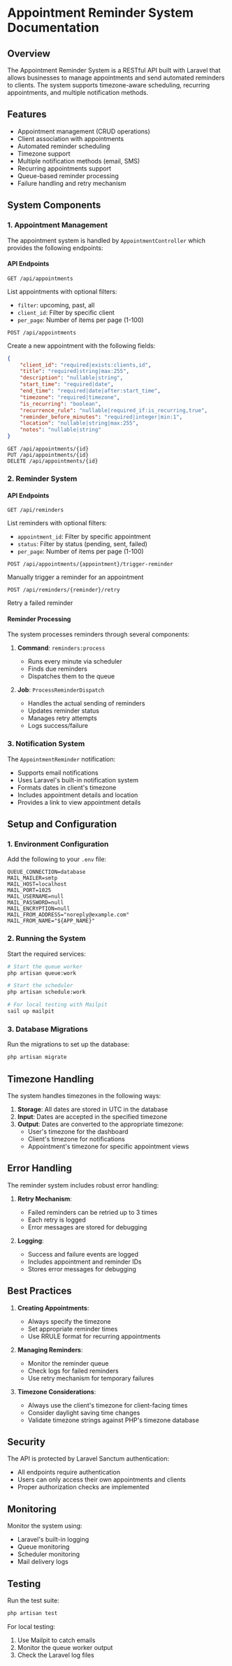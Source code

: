 # Appointment Reminder System Documentation

## Overview
The Appointment Reminder System is a RESTful API built with Laravel that allows businesses to manage appointments and send automated reminders to clients. The system supports timezone-aware scheduling, recurring appointments, and multiple notification methods.

## Features
- Appointment management (CRUD operations)
- Client association with appointments
- Automated reminder scheduling
- Timezone support
- Multiple notification methods (email, SMS)
- Recurring appointments support
- Queue-based reminder processing
- Failure handling and retry mechanism

## System Components

### 1. Appointment Management
The appointment system is handled by `AppointmentController` which provides the following endpoints:

#### API Endpoints

```http
GET /api/appointments
```
List appointments with optional filters:
- `filter`: upcoming, past, all
- `client_id`: Filter by specific client
- `per_page`: Number of items per page (1-100)

```http
POST /api/appointments
```
Create a new appointment with the following fields:
```json
{
    "client_id": "required|exists:clients,id",
    "title": "required|string|max:255",
    "description": "nullable|string",
    "start_time": "required|date",
    "end_time": "required|date|after:start_time",
    "timezone": "required|timezone",
    "is_recurring": "boolean",
    "recurrence_rule": "nullable|required_if:is_recurring,true",
    "reminder_before_minutes": "required|integer|min:1",
    "location": "nullable|string|max:255",
    "notes": "nullable|string"
}
```

```http
GET /api/appointments/{id}
PUT /api/appointments/{id}
DELETE /api/appointments/{id}
```

### 2. Reminder System

#### API Endpoints

```http
GET /api/reminders
```
List reminders with optional filters:
- `appointment_id`: Filter by specific appointment
- `status`: Filter by status (pending, sent, failed)
- `per_page`: Number of items per page (1-100)

```http
POST /api/appointments/{appointment}/trigger-reminder
```
Manually trigger a reminder for an appointment

```http
POST /api/reminders/{reminder}/retry
```
Retry a failed reminder

#### Reminder Processing
The system processes reminders through several components:

1. **Command**: `reminders:process`
   - Runs every minute via scheduler
   - Finds due reminders
   - Dispatches them to the queue

2. **Job**: `ProcessReminderDispatch`
   - Handles the actual sending of reminders
   - Updates reminder status
   - Manages retry attempts
   - Logs success/failure

### 3. Notification System

The `AppointmentReminder` notification:
- Supports email notifications
- Uses Laravel's built-in notification system
- Formats dates in client's timezone
- Includes appointment details and location
- Provides a link to view appointment details

## Setup and Configuration

### 1. Environment Configuration
Add the following to your `.env` file:
```env
QUEUE_CONNECTION=database
MAIL_MAILER=smtp
MAIL_HOST=localhost
MAIL_PORT=1025
MAIL_USERNAME=null
MAIL_PASSWORD=null
MAIL_ENCRYPTION=null
MAIL_FROM_ADDRESS="noreply@example.com"
MAIL_FROM_NAME="${APP_NAME}"
```

### 2. Running the System
Start the required services:

```bash
# Start the queue worker
php artisan queue:work

# Start the scheduler
php artisan schedule:work

# For local testing with Mailpit
sail up mailpit
```

### 3. Database Migrations
Run the migrations to set up the database:
```bash
php artisan migrate
```

## Timezone Handling

The system handles timezones in the following ways:

1. **Storage**: All dates are stored in UTC in the database
2. **Input**: Dates are accepted in the specified timezone
3. **Output**: Dates are converted to the appropriate timezone:
   - User's timezone for the dashboard
   - Client's timezone for notifications
   - Appointment's timezone for specific appointment views

## Error Handling

The reminder system includes robust error handling:

1. **Retry Mechanism**:
   - Failed reminders can be retried up to 3 times
   - Each retry is logged
   - Error messages are stored for debugging

2. **Logging**:
   - Success and failure events are logged
   - Includes appointment and reminder IDs
   - Stores error messages for debugging

## Best Practices

1. **Creating Appointments**:
   - Always specify the timezone
   - Set appropriate reminder times
   - Use RRULE format for recurring appointments

2. **Managing Reminders**:
   - Monitor the reminder queue
   - Check logs for failed reminders
   - Use retry mechanism for temporary failures

3. **Timezone Considerations**:
   - Always use the client's timezone for client-facing times
   - Consider daylight saving time changes
   - Validate timezone strings against PHP's timezone database

## Security

The API is protected by Laravel Sanctum authentication:
- All endpoints require authentication
- Users can only access their own appointments and clients
- Proper authorization checks are implemented

## Monitoring

Monitor the system using:
- Laravel's built-in logging
- Queue monitoring
- Scheduler monitoring
- Mail delivery logs

## Testing

Run the test suite:
```bash
php artisan test
```

For local testing:
1. Use Mailpit to catch emails
2. Monitor the queue worker output
3. Check the Laravel log files 